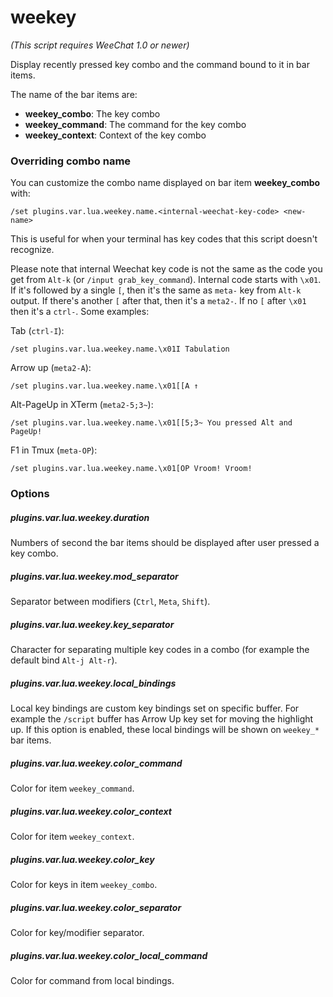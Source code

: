 weekey
======

*(This script requires WeeChat 1.0 or newer)*

Display recently pressed key combo and the command bound to it in bar items.

The name of the bar items are:

- **weekey_combo**: The key combo
- **weekey_command**: The command for the key combo
- **weekey_context**: Context of the key combo

### Overriding combo name

You can customize the combo name displayed on bar item **weekey_combo** with:

    /set plugins.var.lua.weekey.name.<internal-weechat-key-code> <new-name>

This is useful for when your terminal has key codes that this script doesn't
recognize.

Please note that internal Weechat key code is not the same as the code you get
from `Alt-k` (or `/input grab_key_command`). Internal code starts with `\x01`.
If it's followed by a single `[`, then it's the same as `meta-` key from `Alt-k`
output. If there's another `[` after that, then it's a `meta2-`. If no `[` after
`\x01` then it's a `ctrl-`. Some examples:

Tab (`ctrl-I`):

    /set plugins.var.lua.weekey.name.\x01I Tabulation

Arrow up (`meta2-A`):

    /set plugins.var.lua.weekey.name.\x01[[A ↑

Alt-PageUp in XTerm (`meta2-5;3~`):

    /set plugins.var.lua.weekey.name.\x01[[5;3~ You pressed Alt and PageUp!

F1 in Tmux (`meta-OP`):

    /set plugins.var.lua.weekey.name.\x01[OP Vroom! Vroom!


### Options

##### plugins.var.lua.weekey.duration

Numbers of second the bar items should be displayed after user pressed a key
combo.

##### plugins.var.lua.weekey.mod_separator

Separator between modifiers (`Ctrl`, `Meta`, `Shift`).

##### plugins.var.lua.weekey.key_separator

Character for separating multiple key codes in a combo (for example the default
bind `Alt-j Alt-r`).

##### plugins.var.lua.weekey.local_bindings

Local key bindings are custom key bindings set on specific buffer. For example
the `/script` buffer has Arrow Up key set for moving the highlight up. If this
option is enabled, these local bindings will be shown on `weekey_*` bar items.

##### plugins.var.lua.weekey.color_command

Color for item `weekey_command`.


##### plugins.var.lua.weekey.color_context

Color for item `weekey_context`.

##### plugins.var.lua.weekey.color_key

Color for keys in item `weekey_combo`.

##### plugins.var.lua.weekey.color_separator

Color for key/modifier separator.

##### plugins.var.lua.weekey.color_local_command

Color for command from local bindings.
